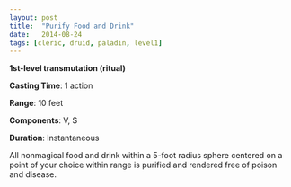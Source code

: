 ```yaml
---
layout: post
title:  "Purify Food and Drink"
date:   2014-08-24
tags: [cleric, druid, paladin, level1]
---
```


**1st-level transmutation (ritual)**

**Casting Time**: 1 action

**Range**: 10 feet

**Components**: V, S

**Duration**: Instantaneous

All nonmagical food and drink within a 5-foot radius sphere centered on a point of your choice within range is purified and rendered free of poison and disease.
